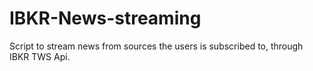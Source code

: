 # IBKR-News-streaming
Script to stream news from sources the users is subscribed to, through IBKR TWS Api. 
